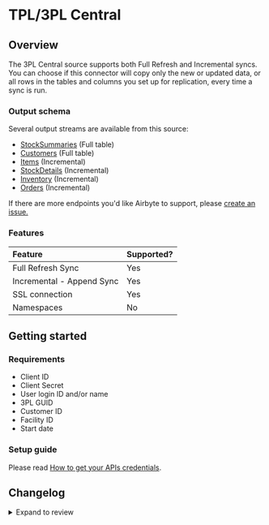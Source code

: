 # TPL/3PL Central

## Overview

The 3PL Central source supports both Full Refresh and Incremental syncs. You can choose if this connector will copy only the new or updated data, or all rows in the tables and columns you set up for replication, every time a sync is run.

### Output schema

Several output streams are available from this source:

- [StockSummaries](https://api.3plcentral.com/rels/inventory/stocksummaries) \(Full table\)
- [Customers](https://api.3plcentral.com/rels/customers/customers) \(Full table\)
- [Items](https://api.3plcentral.com/rels/customers/items) \(Incremental\)
- [StockDetails](https://api.3plcentral.com/rels/inventory/stockdetails) \(Incremental\)
- [Inventory](https://api.3plcentral.com/rels/inventory/inventory) \(Incremental\)
- [Orders](https://api.3plcentral.com/rels/orders/orders) \(Incremental\)

If there are more endpoints you'd like Airbyte to support, please [create an issue.](https://github.com/airbytehq/airbyte/issues/new/choose)

### Features

| Feature                   | Supported? |
| :------------------------ | :--------- |
| Full Refresh Sync         | Yes        |
| Incremental - Append Sync | Yes        |
| SSL connection            | Yes        |
| Namespaces                | No         |

## Getting started

### Requirements

- Client ID
- Client Secret
- User login ID and/or name
- 3PL GUID
- Customer ID
- Facility ID
- Start date

### Setup guide

Please read [How to get your APIs credentials](https://help.3plcentral.com/hc/en-us/articles/360056546352-Getting-Started-with-Credential-Management).

## Changelog

<details>
  <summary>Expand to review</summary>

| Version | Date       | Pull Request                                             | Subject                                            |
| :------ | :--------- | :------------------------------------------------------- | :------------------------------------------------- |
| 0.1.2 | 2024-05-20 | [38403](https://github.com/airbytehq/airbyte/pull/38403) | [autopull] base image + poetry + up_to_date |
| 0.1.1 | 2022-11-01 | [18763](https://github.com/airbytehq/airbyte/pull/18763) | Check if `url_base` parameter is set to HTTPS URL. |
| 0.1.0 | 2021-08-18 | [7322](https://github.com/airbytehq/airbyte/pull/7322) | New Source: 3PL Central |

</details>